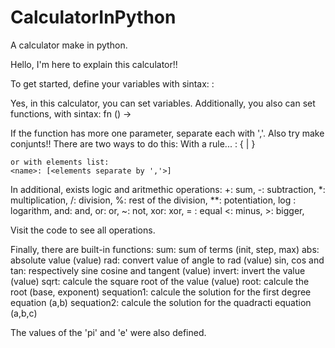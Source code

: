 # CalculatorInPython
 A calculator make in python.

Hello, I'm here to explain this calculator!!

To get started, define your variables with sintax:
    <name>: <expression value>

Yes, in this calculator, you can set variables.
Additionally, you also can set functions, with sintax:
    fn <name>(<parametrs>) -> <expression value>

If the function has more one parameter, separate each with ','.
Also try make conjunts!!
There are two ways to do this:
    With a rule...
    <name>: {<variable test> | <expression rule>}

    or with elements list:
    <name>: [<elements separate by ','>]

In additional, exists logic and aritmethic operations:
    +: sum,
    -: subtraction,
    *: multiplication,
    /: division,
    %: rest of the division,
    **: potentiation,
    log <term1> <term2>: logarithm,
    and: and,
    or: or,
    ~: not,
    xor: xor,
    = : equal
    <: minus,
    >: bigger,

Visit the code to see all operations.

Finally, there are built-in functions:
    sum: sum of terms (init, step, max)
    abs: absolute value (value)
    rad: convert value of angle to rad (value)
    sin, cos and tan: respectively sine cosine and tangent (value)
    invert: invert the value (value)
    sqrt: calcule the square root of the value (value)
    root: calcule the root (base, exponent)
    sequation1: calcule the solution for the first degree equation (a,b)
    sequation2: calcule the solution for the quadracti equation (a,b,c)

The values of the 'pi' and 'e' were also defined.
